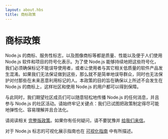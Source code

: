 ```yaml
---
layout: about.hbs
title: 商标政策
---
```


# 商标政策

Node.js 的商标、服务性标志，以及图像商标等都是质量、性能以及便于人们使用 Node.js 软件和项目的符号化表示。为了使 Node.js 能够持续地把这些符号化，我们必须确保标记不能误导使用者，或者让使用者与其它相关低质量的软件产品发生混淆。如果我们无法保证做到这些，那么就不是简单地误导群众，同时也无法保护对付那些在未来恶意利用标记的人。本政策的目的旨在确保以上所述不会发生在 Node.js 的商标上，这样社区和使用 Node.js 的用户都可以得到保障。

与此同时，我们期望社区成员们可以随意轻松地传播 Node.js 的任何消息，并且参与 Node.js 的社区活动。请始终牢记关键点：我们已试图把政策制定得尽可能地弹性化、容易理解并且合法化。

请阅读相关 [完整版政策](/static/documents/trademark-policy.pdf)。如果你有任何疑问，请不要犹豫并 [给我们来信](mailto:trademark@nodejs.org)。

对于 Node.js 标志的可视化展示指南也在 [可视化指南](/static/documents/foundation-visual-guidelines.pdf) 中有所描述。
